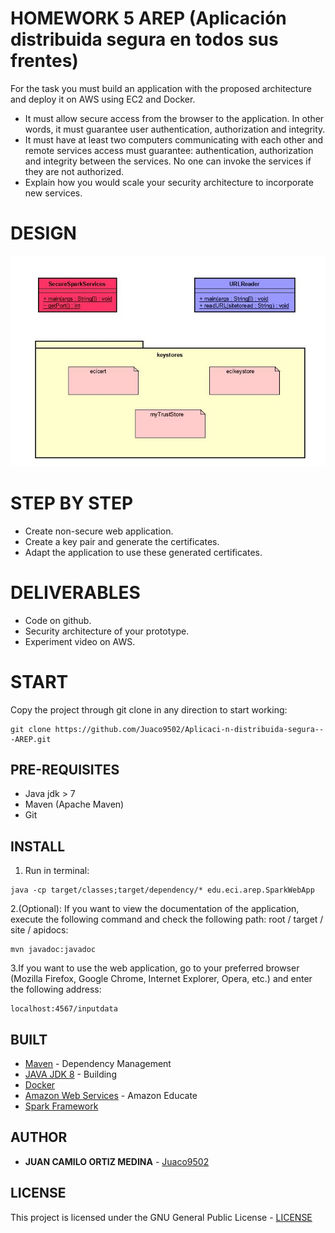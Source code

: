 # HOMEWORK 5 AREP (Aplicación distribuida segura en todos sus frentes)


For the task you must build an application with the proposed architecture and deploy it on AWS using EC2 and Docker.

* It must allow secure access from the browser to the application. In other words, it must guarantee user authentication, authorization and integrity.
* It must have at least two computers communicating with each other and remote services access must guarantee: authentication, authorization and integrity between the services. No one can invoke the services if they are not authorized.
* Explain how you would scale your security architecture to incorporate new services.

# DESIGN

![1](img/1.JPG)

# STEP BY STEP

* Create non-secure web application.
* Create a key pair and generate the certificates.
* Adapt the application to use these generated certificates.

# DELIVERABLES

* Code on github.
* Security architecture of your prototype.
* Experiment video on AWS.

# START

Copy the project through git clone in any direction to start working:
```
git clone https://github.com/Juaco9502/Aplicaci-n-distribuida-segura---AREP.git
```

## PRE-REQUISITES

* Java jdk > 7
* Maven (Apache Maven)
* Git

## INSTALL

1. Run in terminal:

```
java -cp target/classes;target/dependency/* edu.eci.arep.SparkWebApp
```

2.(Optional):
If you want to view the documentation of the application, execute the following command and check the following path: root / target / site / apidocs:

```
mvn javadoc:javadoc
```

3.If you want to use the web application, go to your preferred browser (Mozilla Firefox, Google Chrome, Internet Explorer, Opera, etc.) and enter the following address:

```
localhost:4567/inputdata
```

## BUILT

* [Maven](https://maven.apache.org/) - Dependency Management
* [JAVA JDK 8](http://www.oracle.com/technetwork/java/javase/overview/index.html) - Building
* [Docker](https://www.docker.com/)
* [Amazon Web Services](https://aws.amazon.com/es/education/awseducate/) - Amazon Educate
* [Spark Framework](http://sparkjava.com/)


## AUTHOR

* **JUAN CAMILO ORTIZ MEDINA** - [Juaco9502](https://github.com/juaco9502)


## LICENSE

This project is licensed under the GNU General Public License - [LICENSE](LICENSE) 